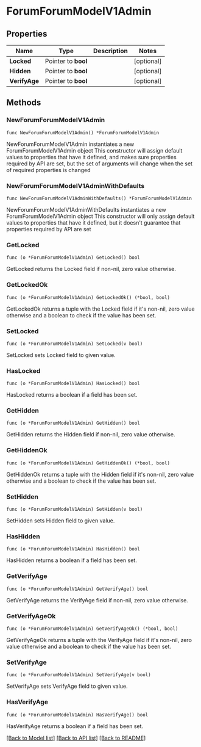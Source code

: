 # ForumForumModelV1Admin

## Properties

Name | Type | Description | Notes
------------ | ------------- | ------------- | -------------
**Locked** | Pointer to **bool** |  | [optional] 
**Hidden** | Pointer to **bool** |  | [optional] 
**VerifyAge** | Pointer to **bool** |  | [optional] 

## Methods

### NewForumForumModelV1Admin

`func NewForumForumModelV1Admin() *ForumForumModelV1Admin`

NewForumForumModelV1Admin instantiates a new ForumForumModelV1Admin object
This constructor will assign default values to properties that have it defined,
and makes sure properties required by API are set, but the set of arguments
will change when the set of required properties is changed

### NewForumForumModelV1AdminWithDefaults

`func NewForumForumModelV1AdminWithDefaults() *ForumForumModelV1Admin`

NewForumForumModelV1AdminWithDefaults instantiates a new ForumForumModelV1Admin object
This constructor will only assign default values to properties that have it defined,
but it doesn't guarantee that properties required by API are set

### GetLocked

`func (o *ForumForumModelV1Admin) GetLocked() bool`

GetLocked returns the Locked field if non-nil, zero value otherwise.

### GetLockedOk

`func (o *ForumForumModelV1Admin) GetLockedOk() (*bool, bool)`

GetLockedOk returns a tuple with the Locked field if it's non-nil, zero value otherwise
and a boolean to check if the value has been set.

### SetLocked

`func (o *ForumForumModelV1Admin) SetLocked(v bool)`

SetLocked sets Locked field to given value.

### HasLocked

`func (o *ForumForumModelV1Admin) HasLocked() bool`

HasLocked returns a boolean if a field has been set.

### GetHidden

`func (o *ForumForumModelV1Admin) GetHidden() bool`

GetHidden returns the Hidden field if non-nil, zero value otherwise.

### GetHiddenOk

`func (o *ForumForumModelV1Admin) GetHiddenOk() (*bool, bool)`

GetHiddenOk returns a tuple with the Hidden field if it's non-nil, zero value otherwise
and a boolean to check if the value has been set.

### SetHidden

`func (o *ForumForumModelV1Admin) SetHidden(v bool)`

SetHidden sets Hidden field to given value.

### HasHidden

`func (o *ForumForumModelV1Admin) HasHidden() bool`

HasHidden returns a boolean if a field has been set.

### GetVerifyAge

`func (o *ForumForumModelV1Admin) GetVerifyAge() bool`

GetVerifyAge returns the VerifyAge field if non-nil, zero value otherwise.

### GetVerifyAgeOk

`func (o *ForumForumModelV1Admin) GetVerifyAgeOk() (*bool, bool)`

GetVerifyAgeOk returns a tuple with the VerifyAge field if it's non-nil, zero value otherwise
and a boolean to check if the value has been set.

### SetVerifyAge

`func (o *ForumForumModelV1Admin) SetVerifyAge(v bool)`

SetVerifyAge sets VerifyAge field to given value.

### HasVerifyAge

`func (o *ForumForumModelV1Admin) HasVerifyAge() bool`

HasVerifyAge returns a boolean if a field has been set.


[[Back to Model list]](../README.md#documentation-for-models) [[Back to API list]](../README.md#documentation-for-api-endpoints) [[Back to README]](../README.md)


